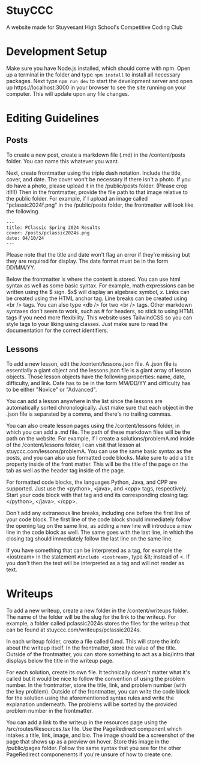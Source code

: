 
# StuyCCC

A website made for Stuyvesant High School's Competitive Coding Club

# Development Setup
Make sure you have Node.js installed, which should come with npm. Open up a terminal in the folder and type `npm install` to install all necessary packages. Next type `npm run dev` to start the development server and open up https://localhost:3000 in your browser to see the site running on your computer. This will update upon any file changes.

# Editing Guidelines
## Posts
To create a new post, create a markdown file (.md) in the /content/posts folder. You can name this whatever you want.

Next, create frontmatter using the triple dash notation. Include the title, cover, and date. The cover won't be necessary if there isn't a photo. If you do have a photo, please upload it in the /public/posts folder. (Please crop it!!!!) Then in the frontmatter, provide the file path to that image relative to the public folder. For example, if I upload an image called "pclassic2024f.png" in the /public/posts folder, the frontmatter will look like the following.

    ---
	title: PClassic Spring 2024 Results
	cover: /posts/pclassic2024s.png
	date: 04/10/24
	---

Please note that the title and date won't flag an error if they're missing but they are required for display. The date format must be in the form DD/MM/YY.

Below the frontmatter is where the content is stored. You can use html syntax as well as some basic syntax. For example, math expressions can be written using the \$ sign. \$x\$ will display an algebraic symbol, $x$. Links can be created using the HTML anchor tag. Line breaks can be created using \<br /\> tags. You can also type \<db /\> for two \<br /\> tags. Other markdown syntaxes don't seem to work, such as # for headers, so stick to using HTML tags if you need more flexibility. This website uses TailwindCSS so you can style tags to your liking using classes. Just make sure to read the documentation for the correct identifiers.

## Lessons
To add a new lesson, edit the /content/lessons.json file. A .json file is essentially a giant object and the lessons.json file is a giant array of lesson objects. Those lesson objects have the following properties: name, date, difficulty, and link. Date has to be in the form MM/DD/YY and difficulty has to be either "Novice" or "Advanced".

You can add a lesson anywhere in the list since the lessons are automatically sorted chronologically. Just make sure that each object in the .json file is separated by a comma, and there's no trailing commas.

You can also create lesson pages using the /content/lessons folder, in which you can add a .md file. The path of these markdown files will be the path on the website. For example, if I create a solutions/problemA.md inside of the /content/lessons folder, I can visit that lesson at stuyccc.com/lessons/problemA. You can use the same basic syntax as the posts, and you can also use formatted code blocks. Make sure to add a title property inside of the front matter. This will be the title of the page on the tab as well as the header tag inside of the page.

For formatted code blocks, the languages Python, Java, and CPP are supported. Just use the &lt;python>, &lt;java>, and &lt;cpp> tags, respectively. Start your code block with that tag and end its corresponding closing tag: &lt;/python>, &lt;/java>, &lt;/cpp>. 

Don't add any extraneous line breaks, including one before the first line of your code block. The first line of the code block should immediately follow the opening tag on the same line, as adding a new line will introduce a new line in the code block as well. The same goes with the last line, in which the closing tag should immediately follow the last line on the same line. 

If you have something that can be interpreted as a tag, for example the &lt;iostream> in the statement `#include <iostream>`, type &lt\; instead of <. If you don't then the text will be interpreted as a tag and will not render as text.

# Writeups
To add a new writeup, create a new folder in the /content/writeups folder. The name of the folder will be the slug for the link to the writeup. For example, a folder called pclassic2024s stores the files for the writeup that can be found at stuyccc.com/writeups/pclassic2024s. 

In each writeup folder, create a file called 0.md. This will store the info about the writeup itself. In the frontmatter, store the value of the title. Outside of the frontmatter, you can store something to act as a bio/intro that displays below the title in the writeup page.

For each solution, create its own file. It technically doesn't matter what it's called but it would be nice to follow the convention of using the problem number. In the frontmatter, store the title, link, and problem number (with the key problem). Outside of the frontmatter, you can write the code block for the solution using the aforementioned syntax rules and write the explanation underneath. The problems will be sorted by the provided problem number in the frontmatter.

You can add a link to the writeup in the resources page using the /src/routes/Resources.tsx file. Use the PageRedirect component which intakes a title, link, image, and bio. The image should be a screenshot of the page that shows up as a preview on hover. Store this image in the /public/pages folder. Follow the same syntax that you see for the other PageRedirect componenents if you're unsure of how to create one. 
